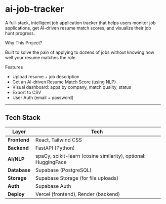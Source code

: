 # ai-job-tracker

A full-stack, intelligent job application tracker that helps users monitor job applications, get AI-driven resume match scores, and visualize their job hunt progress.


Why This Project?

Built to solve the pain of applying to dozens of jobs without knowing how well your resume matches the role.  


Features

- Upload resume + job description
- Get an AI-driven Resume Match Score (using NLP)
- Visual dashboard: apps by company, match quality, status
- Export to CSV
- User Auth (email + password)

---

## Tech Stack
| Layer       | Tech |
|-------------|------|
| **Frontend**| React, Tailwind CSS |
| **Backend** | FastAPI (Python) |
| **AI/NLP**  | spaCy, scikit-learn (cosine similarity), optional: HuggingFace |
| **Database**| Supabase (PostgreSQL) |
| **Storage** | Supabase Storage (for file uploads) |
| **Auth**    | Supabase Auth |
| **Deploy**  | Vercel (frontend), Render (backend) |
